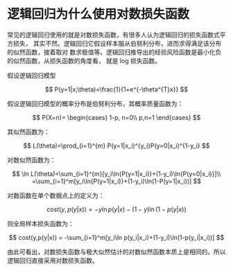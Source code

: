

# 逻辑回归为什么使用对数损失函数


常见的逻辑回归使用的就是对数损失函数，有很多人认为逻辑回归的损失函数式平方损失， 其实不然。逻辑回归它假设样本服从伯努利分布，进而求得满足该分布的似然函数，接着取对 数求极值等。逻辑回归推导出的经验风险函数是最小化负的似然函数，从损失函数的角度看， 就是 log 损失函数。


假设逻辑回归模型

$$
P(y=1|x;\theta)=\frac{1}{1+e^{-\theta^{T}x}}
$$

假设逻辑回归模型的概率分布是伯努利分布，其概率质量函数为：


$$
P(X=n)=
\begin{cases}
1-p, n=0\\
 p,n=1
\end{cases}
$$

其似然函数为：

$$
L(\theta)=\prod_{i=1}^{m}
P(y=1|x_i)^{y_i}P(y=0|x_i)^{1-y_i}
$$

对数似然函数为：

$$
\ln L(\theta)=\sum_{i=1}^{m}[y_i\ln{P(y=1|x_i)}+(1-y_i)\ln{P(y=0|x_i)}]\\
  =\sum_{i=1}^m[y_i\ln{P(y=1|x_i)}+(1-y_i)\ln(1-P(y=1|x_i))]
$$

对数函数在单个数据点上的定义为：

$$
cost(y,p(y|x))=-y\ln{p(y|x)-(1-y)\ln(1-p(y|x))}
$$

则全局样本损失函数为：

$$
cost(y,p(y|x)) = -\sum_{i=1}^m[y_i\ln p(y_i|x_i)+(1-y_i)\ln(1-p(y_i|x_i))]
$$

由此可看出，对数损失函数与极大似然估计的对数似然函数本质上是相同的。所以逻辑回归直接采用对数损失函数。
